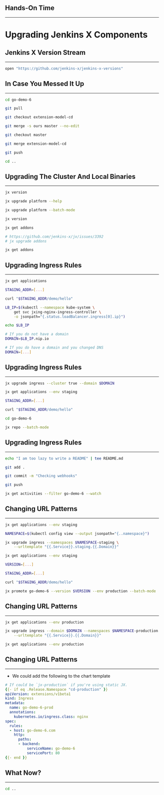 ## Hands-On Time

---

# Upgrading Jenkins X Components


## Jenkins X Version Stream

---

```bash
open "https://github.com/jenkins-x/jenkins-x-versions"
```


## In Case You Messed It Up

---

```bash
cd go-demo-6

git pull

git checkout extension-model-cd

git merge -s ours master --no-edit

git checkout master

git merge extension-model-cd

git push

cd ..
```


## Upgrading The Cluster And Local Binaries

---

```bash
jx version

jx upgrade platform --help

jx upgrade platform --batch-mode

jx version

jx get addons

# https://github.com/jenkins-x/jx/issues/3392
# jx upgrade addons

jx get addons
```


## Upgrading Ingress Rules

---

```bash 
jx get applications

STAGING_ADDR=[...]

curl "$STAGING_ADDR/demo/hello"

LB_IP=$(kubectl --namespace kube-system \
    get svc jxing-nginx-ingress-controller \
    -o jsonpath="{.status.loadBalancer.ingress[0].ip}")

echo $LB_IP

# If you do not have a domain
DOMAIN=$LB_IP.nip.io

# If you do have a domain and you changed DNS
DOMAIN=[...]
```


## Upgrading Ingress Rules

---

```bash 
jx upgrade ingress --cluster true --domain $DOMAIN

jx get applications --env staging

STAGING_ADDR=[...]

curl "$STAGING_ADDR/demo/hello"

cd go-demo-6

jx repo --batch-mode
```


## Upgrading Ingress Rules

---

```bash 
echo "I am too lazy to write a README" | tee README.md

git add .

git commit -m "Checking webhooks"

git push

jx get activities --filter go-demo-6 --watch
```


## Changing URL Patterns

---

```bash
jx get applications --env staging

NAMESPACE=$(kubectl config view --output jsonpath="{..namespace}")

jx upgrade ingress --namespaces $NAMESPACE-staging \
    --urltemplate "{{.Service}}.staging.{{.Domain}}"

jx get applications --env staging

VERSION=[...]

STAGING_ADDR=[...]

curl "$STAGING_ADDR/demo/hello"

jx promote go-demo-6 --version $VERSION --env production --batch-mode
```


## Changing URL Patterns

---

```bash
jx get applications --env production

jx upgrade ingress --domain $DOMAIN --namespaces $NAMESPACE-production \
    --urltemplate "{{.Service}}.{{.Domain}}"

jx get applications --env production
```


## Changing URL Patterns

---

* We could add the following to the chart template

```yaml
# If could be `jx-production` if you're using static JX.
{{- if eq .Release.Namespace "cd-production" }}
apiVersion: extensions/v1beta1
kind: Ingress
metadata:
  name: go-demo-6-prod
  annotations:
    kubernetes.io/ingress.class: nginx
spec:
  rules:
  - host: go-demo-6.com
    http:
      paths:
      - backend:
          serviceName: go-demo-6
          servicePort: 80
{{- end }}
```


## What Now?

---

```bash
cd ..
```